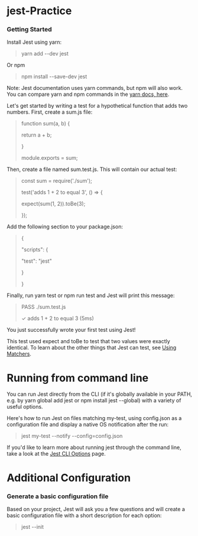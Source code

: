 # jest-Practice

### Getting Started
Install Jest using yarn:

> yarn add --dev jest

Or npm
> npm install --save-dev jest

Note: Jest documentation uses yarn commands, but npm will also work. You can compare yarn and npm commands in the [yarn docs, here](https://classic.yarnpkg.com/en/docs/migrating-from-npm#toc-cli-commands-comparison).

Let's get started by writing a test for a hypothetical function that adds two numbers. First, create a sum.js file:

> function sum(a, b) {
>
>  return a + b;
>  
> }
> 
> module.exports = sum;

Then, create a file named sum.test.js. This will contain our actual test:

> const sum = require('./sum');
>
> test('adds 1 + 2 to equal 3', () => {
> 
>  expect(sum(1, 2)).toBe(3);
>  
> });

Add the following section to your package.json:


> {
> 
>  "scripts": {
>  
>    "test": "jest"
>    
>  }
> 
>}

Finally, run yarn test or npm run test and Jest will print this message:
> PASS  ./sum.test.js
> 
> ✓ adds 1 + 2 to equal 3 (5ms)

You just successfully wrote your first test using Jest!

This test used expect and toBe to test that two values were exactly identical. To learn about the other things that Jest can test, see [Using Matchers](https://jestjs.io/docs/using-matchers).

# Running from command line
You can run Jest directly from the CLI (if it's globally available in your PATH, e.g. by yarn global add jest or npm install jest --global) with a variety of useful options.

Here's how to run Jest on files matching my-test, using config.json as a configuration file and display a native OS notification after the run:
> jest my-test --notify --config=config.json

If you'd like to learn more about running jest through the command line, take a look at the [Jest CLI Options](https://jestjs.io/docs/cli) page.

# Additional Configuration
### Generate a basic configuration file
Based on your project, Jest will ask you a few questions and will create a basic configuration file with a short description for each option:
> jest --init
